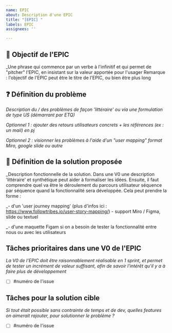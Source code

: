 ```yaml
---
name: EPIC
about: Description d'une EPIC
title: "[EPIC] "
labels: EPIC
assignees: ''

---
```


## 🚀 Objectif de l'EPIC

_Une phrase qui commence par un verbe à l'infinitif et qui permet de "pitcher" l'EPIC, en insistant sur la valeur apportée pour l'usager
Remarque : l'objectif de l'EPIC peut être le titre de l'EPIC, ou bien être plus long 

## ❓ Définition du problème

_Description du / des problèmes de façon 'littéraire' ou via une formulation de type US (démarrant par ETQ)_

_Optionnel 1 : ajouter des retours utilisateurs concrets + les références (ex : un mail) en pj_ 

_Optionnel 2 : visionner les problèmes à l'aide d'un "user mapping" format Miro, google slide ou autre_

## 🏅 Définition de la solution proposée

_Description fonctionnelle de la solution. Dans une V0 une description 'littéraire' et synthétique peut aider à formaliser les idées. Ensuite, il faut comprendre quel va être le déroulement du parcours utilisateur séquence par séquence quand la fonctionnalité sera développée. Cela peut prendre la forme : 

_- d'un 'user journey mapping' (plus d'infos ici : https://www.followtribes.io/user-story-mapping/) - support Miro / Figma,  slide ou textuel  

_- d'une maquette Figam si on a besoin de tester la fonctionnalité entre nous ou avec les utilisateurs

##  Tâches prioritaires dans une V0 de l'EPIC
_La V0 de l'EPIC doit être raisonnablement réalisable en 1 sprint, et permet de tester un incrément de valeur suffisant, afin de savoir l'intérêt qu'il y a à faire plus de développement_

- [ ] #numéro de l'issue

##  Tâches pour la solution cible
_Si tout était possible sans contrainte de temps et de dev, quelles features on aimerait rajouter, pour solutionner le problème ?_

- [ ] #numéro de l'issue

